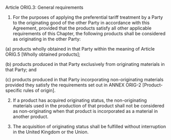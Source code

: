 Article ORIG.3: General requirements

1.	For the purposes of applying the preferential tariff treatment by a Party to the originating good of the other Party in accordance with this Agreement, provided that the products satisfy all other applicable requirements of this Chapter, the following products shall be considered as originating in the other Party:
 

(a)	products wholly obtained in that Party within the meaning of Article ORIG.5 [Wholly obtained products];

(b)	products produced in that Party exclusively from originating materials in that Party; and

(c)	products produced in that Party incorporating non-originating materials provided they satisfy the requirements set out in ANNEX ORIG-2 [Product-specific rules of origin].

2.	If a product has acquired originating status, the non-originating materials used in the production of that product shall not be considered as non-originating when that product is incorporated as a material in another product.

3.	The acquisition of originating status shall be fulfilled without interruption in the United Kingdom or the Union.
